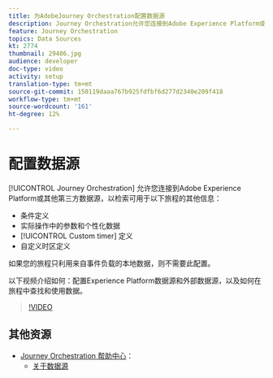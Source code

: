 ```yaml
---
title: 为AdobeJourney Orchestration配置数据源
description: Journey Orchestration允许您连接到Adobe Experience Platform或其他第三方系统以检索其他信息。 本教程介绍如何配置Experience Platform数据源、配置外部数据源、查找和使用旅程中的数据。
feature: Journey Orchestration
topics: Data Sources
kt: 2774
thumbnail: 29406.jpg
audience: developer
doc-type: video
activity: setup
translation-type: tm+mt
source-git-commit: 150119daaa767b925fdfbf6d277d2340e209f418
workflow-type: tm+mt
source-wordcount: '161'
ht-degree: 12%

---
```



# 配置数据源

[!UICONTROL Journey Orchestration] 允许您连接到Adobe Experience Platform或其他第三方数据源，以检索可用于以下旅程的其他信息：

* 条件定义
* 实际操作中的参数和个性化数据
* [!UICONTROL Custom timer] 定义
* 自定义时区定义

如果您的旅程只利用来自事件负载的本地数据，则不需要此配置。

以下视频介绍如何：配置Experience Platform数据源和外部数据源，以及如何在旅程中查找和使用数据。

>[!VIDEO](https://video.tv.adobe.com/v/29406?quality=12)

## 其他资源

* [Journey Orchestration 帮助中心](https://docs.adobe.com/content/help/zh-Hans/journeys/using/journey-orchestration-home.html)：
   * [关于数据源](https://docs.adobe.com/content/help/en/journeys/using/data-source-journeys/about-data-sources.html)
